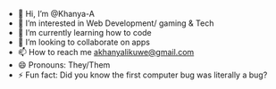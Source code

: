 - 👋 Hi, I’m @Khanya-A
- 👀 I’m interested in Web Development/ gaming & Tech
- 🌱 I’m currently learning how to code
- 💞️ I’m looking to collaborate on apps
- 📫 How to reach me akhanyalikuwe@gmail.com
- 😄 Pronouns: They/Them
- ⚡ Fun fact: Did you know the first computer bug was literally a bug? 

<!---
Khanya-A/Khanya-A is a ✨ special ✨ repository because its `README.md` (this file) appears on your GitHub profile.
You can click the Preview link to take a look at your changes.
--->
